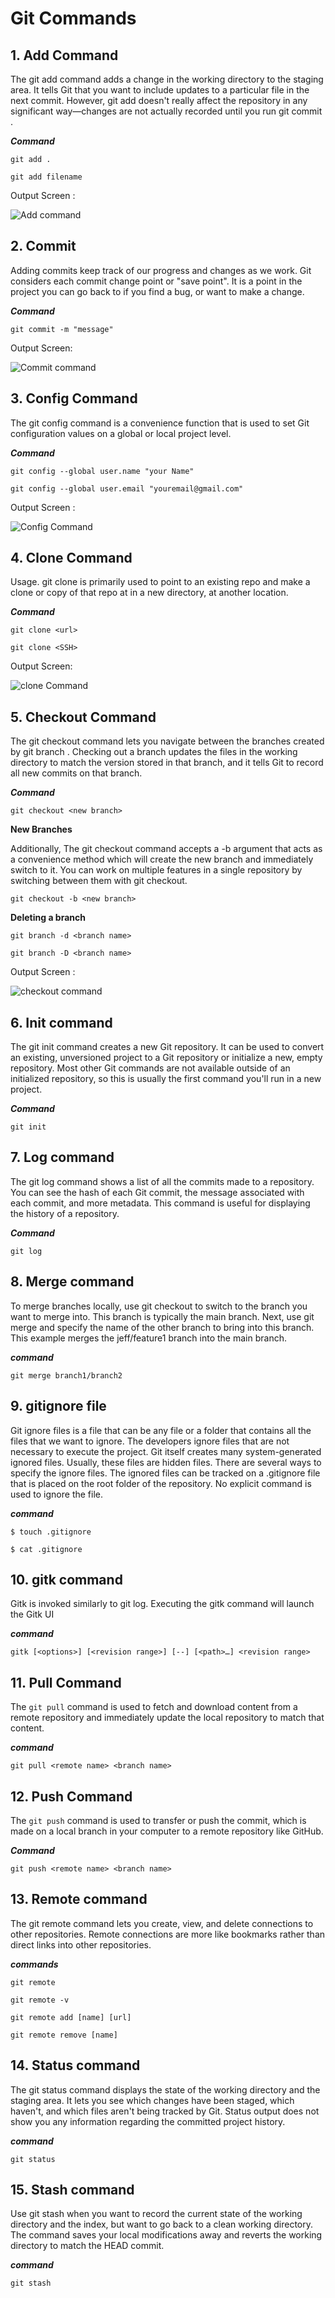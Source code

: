 # Git Commands

## 1. Add Command

The git add command adds a change in the working directory to the 
staging area. It tells Git that you want to include updates to a 
particular file in the next commit. However, git add doesn't really 
affect the repository in any significant way—changes are not actually 
recorded until you run git commit .

***Command***

    git add .

    git add filename

Output Screen :

![Add command](/home/aditya/Pictures/add-commit)

## 2. Commit

Adding commits keep track of our progress and changes as we work. 
Git considers each commit change point or "save point". It is a point in 
the project you can go back to if you find a bug, or want to make a change.

***Command***

    git commit -m "message"

Output Screen:

![Commit command](/home/aditya/Pictures/add-commit)

## 3. Config Command

The git config command is a convenience function that is used to set Git configuration values on a global or local project level.

***Command***

    git config --global user.name "your Name"

    git config --global user.email "youremail@gmail.com"

Output Screen :

![Config Command](/home/aditya/Pictures/config)

## 4. Clone Command


Usage. git clone is primarily used to point to an existing repo and make a clone or copy of that repo at in a new directory, at another location.

***Command***

    git clone <url>

    git clone <SSH>

Output Screen: 

![clone Command](/home/aditya/Pictures/clone)

## 5. Checkout Command
The git checkout command lets you navigate between the branches created by git branch . Checking out a branch updates the files in the working directory to match the version stored in that branch, and it tells Git to record all new commits on that branch.

***Command***

    git checkout <new branch>

**New Branches**

Additionally, The git checkout command accepts a -b argument that acts as a convenience method which will create the new branch and immediately switch to it. You can work on multiple features in a single repository by switching between them with git checkout.

    git checkout -b <new branch>

**Deleting a branch**

    git branch -d <branch name>

    git branch -D <branch name>

Output Screen :

![checkout command](/home/aditya/Pictures/checkout)

## 6. Init command

The git init command creates a new Git repository. It can be used to convert an existing, unversioned project to a Git repository or initialize a new, empty repository. Most other Git commands are not available outside of an initialized repository, so this is usually the first command you'll run in a new project.

***Command***

    git init

## 7. Log command

The git log command shows a list of all the commits made to a repository. You can see the hash of each Git commit, the message associated with each commit, and more metadata. This command is useful for displaying the history of a repository.

***Command***

    git log

## 8. Merge command

To merge branches locally, use git checkout to switch to the branch you want to merge into. This branch is typically the main branch. Next, use git merge and specify the name of the other branch to bring into this branch. This example merges the jeff/feature1 branch into the main branch.

***command***

    git merge branch1/branch2

## 9. gitignore file

Git ignore files is a file that can be any file or a folder that contains all the files that we want to ignore. The developers ignore files that are not necessary to execute the project. Git itself creates many system-generated ignored files. Usually, these files are hidden files. There are several ways to specify the ignore files. The ignored files can be tracked on a .gitignore file that is placed on the root folder of the repository. No explicit command is used to ignore the file.

***command***

    $ touch .gitignore

    $ cat .gitignore

## 10. gitk command

Gitk is invoked similarly to git log. Executing the gitk command will launch the Gitk UI

***command***

    gitk [<options>] [<revision range>] [--] [<path>…] <revision range>

## 11. Pull Command

The `git pull` command is used to fetch and download content from a remote repository and immediately update the local repository to match that content.

***command***

    git pull <remote name> <branch name>

## 12. Push Command

The `git push` command is used to transfer or push the commit, which is made on a local branch in your computer to a remote repository like GitHub.

***Command***

    git push <remote name> <branch name>

## 13. Remote command

The git remote command lets you create, view, and delete connections to other repositories. Remote connections are more like bookmarks rather than direct links into other repositories.

***commands***

    git remote 

    git remote -v

    git remote add [name] [url]

    git remote remove [name]

## 14. Status command

The git status command displays the state of the working directory and the staging area. It lets you see which changes have been staged, which haven't, and which files aren't being tracked by Git. Status output does not show you any information regarding the committed project history.

***command***

    git status

## 15. Stash command

Use git stash when you want to record the current state of the working directory and the index, but want to go back to a clean working directory. The command saves your local modifications away and reverts the working directory to match the HEAD commit.

***command***

    git stash